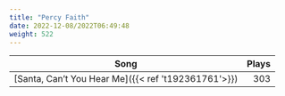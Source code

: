 ```yaml
---
title: "Percy Faith"
date: 2022-12-08/2022T06:49:48
weight: 522
---
```




 Song | Plays 
----- | -----:
[Santa, Can’t You Hear Me]({{< ref 't192361761'>}}) | 303
